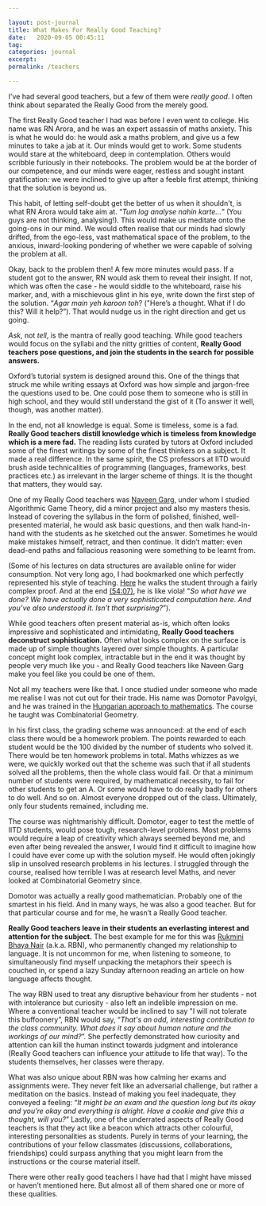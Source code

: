 ```yaml
---

layout: post-journal
title: What Makes For Really Good Teaching?
date:   2020-09-05 00:45:11
tag: 
categories: journal
excerpt: 
permalink: /teachers

---
```


I've had several good teachers, but a few of them were *really good*. I often think about separated the Really Good from the merely good.

The first Really Good teacher I had was before I even went to college. His name was RN Arora, and he was an expert assassin of maths anxiety.  This is what he would do:  he would ask a maths problem, and give us a few minutes to take a jab at it. Our minds would get to work. Some students would stare at the whiteboard, deep in contemplation. Others would scribble furiously in their notebooks. The problem would be at the border of our competence, and our minds were eager, restless and sought instant gratification: we were inclined to give up after a feeble first attempt, thinking that the solution is beyond us.  

This habit, of letting self-doubt get the better of us when it shouldn't, is what RN Arora would take aim at. “*Tum log analyse nahin karte...*” (You guys are not thinking, analysing!). This would make us meditate onto the going-ons in our mind. We would often realise that our minds had slowly drifted, from the ego-less, vast mathematical space of the problem, to the anxious, inward-looking pondering of whether we were capable of solving the problem at all. 

Okay, back to the problem then! A few more minutes would pass.  If a student got to the answer, RN would ask them to reveal their insight. If not, which was often the case - he would siddle to the whiteboard, raise his marker, and, with a mischievous glint in his eye, write down the first step of the solution. “*Agar main yeh karoon toh*? ("Here’s a thought. What if I do this? Will it help?”).  That would nudge us in the right direction and get us going.

*Ask*, not *tell*, is the mantra of really good teaching.   While good teachers would focus on the syllabi and the nitty gritties of content, **Really Good teachers pose questions, and join the students in the search for possible answers.**

Oxford’s tutorial system is designed around this.  One of the things that struck me while writing essays at Oxford was how simple and jargon-free the questions used to be. One could pose them to someone who is still in high school, and they would still understand the gist of it (To answer it well, though, was another matter).

In the end, not all knowledge is equal. Some is timeless, some is a fad.  **Really Good teachers distill knowledge which is timeless from knowledge which is a mere fad.** The reading lists curated by tutors at Oxford included some of the finest writings by some of the finest thinkers on a subject. It made a real difference.  In the same spirit, the CS professors at IITD would brush aside technicalities of programming (languages, frameworks, best practices etc.) as irrelevant in the larger scheme of things. It is the thought that matters, they would say.  

One of my Really Good teachers was [Naveen Garg](https://en.wikipedia.org/wiki/Naveen_Garg?fbclid=IwAR0KYN66YkAPs0w_xFx0KwbbA6uT0EN-RXcDGJ_BjxtDLvk8dqLNZkrCOqc), under whom I studied Algorithmic Game Theory, did a minor project and also my masters thesis.  Instead of covering the syllabus in the form of polished, finished, well-presented material, he would ask basic questions, and then walk hand-in-hand with the students as he sketched out the answer. Sometimes he would make mistakes himself, retract, and then continue. It didn’t matter: even dead-end paths and fallacious reasoning were something to be learnt from. 

(Some of his lectures on data structures are available online for wider consumption. Not very long ago, I had bookmarked one which perfectly represented his style of teaching. [Here](https://www.youtube.com/watch?v=KyMiqaA0ijM&feature=youtu.be&t=1742&fbclid=IwAR0KYN66YkAPs0w_xFx0KwbbA6uT0EN-RXcDGJ_BjxtDLvk8dqLNZkrCOqc) he walks the student through a fairly complex proof. And at the end [(54:07)](https://www.youtube.com/watch?v=KyMiqaA0ijM&feature=youtu.be&t=3243&fbclid=IwAR0KYN66YkAPs0w_xFx0KwbbA6uT0EN-RXcDGJ_BjxtDLvk8dqLNZkrCOqc), he is like viola!  "*So what have we done?  We have actually done a very sophisticated computation here. And you’ve also understood it. Isn’t that surprising?*”).

While good teachers often present material as-is, which often looks impressive and sophisticated and intimidating,  **Really Good teachers deconstruct sophistication.**   Often what looks complex on the surface is made up of simple thoughts layered over simple thoughts. A particular concept might look complex, intractable but in the end it was thought by people very much like you - and Really Good teachers like Naveen Garg make you feel like you could be one of them.

Not all my teachers were like that. I once studied under someone who made me realise I was not cut out for their trade. His name was  Domotor Pavolgyi, and he was trained in the [Hungarian approach to mathematics](https://blogs.ams.org/matheducation/2015/01/10/the-hungarian-approach-and-how-it-fits-the-american-educational-landscape/?fbclid=IwAR0KYN66YkAPs0w_xFx0KwbbA6uT0EN-RXcDGJ_BjxtDLvk8dqLNZkrCOqc). The course he taught was Combinatorial Geometry. 

In his first class, the grading scheme was announced: at the end of each class there would be a homework problem. The points rewarded to each student would be the 100 divided by the number of students who solved it. There would be ten homework problems in total.  Maths whizzes as we were, we quickly worked out that the scheme was such that if all students solved all the problems, then the whole class would fail. Or that a minimum number of students were required, by mathematical necessity, to fail for other students to get an A. Or some would have to do really badly for others to do well. And so on. Almost everyone dropped out of the class. Ultimately, only four students remained, including me. 

The course was nightmarishly difficult.  Domotor, eager to test the mettle of IITD students, would pose tough, research-level problems. Most problems would require a leap of creativity which always seemed beyond me, and even after being revealed the answer, I would find it difficult to imagine how I could have ever come up with the solution myself. He would often jokingly slip in unsolved research problems in his lectures. I struggled through the course,  realised how terrible I was at research level Maths, and never looked at Combinatorial Geometry since.

Domotor was actually a really good mathematician. Probably one of the smartest in his field. And in many ways, he was also a good teacher. But for that particular course and for me, he wasn’t a Really Good teacher.

**Really Good teachers leave in their students an everlasting interest and attention for the subject.**  The best example for me for this was [Rukmini Bhaya Nair](https://en.wikipedia.org/wiki/Rukmini_Bhaya_Nair?fbclid=IwAR0KYN66YkAPs0w_xFx0KwbbA6uT0EN-RXcDGJ_BjxtDLvk8dqLNZkrCOqc) (a.k.a. RBN), who permanently changed my relationship to language.  It is not uncommon for me, when listening to someone, to simultaneously find myself unpacking the metaphors their speech is couched in, or spend a lazy Sunday afternoon reading an article on how language affects thought.

The way RBN used to treat any disruptive behaviour from her students - not with intolerance but curiosity -  also left an indelible impression on me. Where a conventional teacher would be inclined to say "I will not tolerate this buffoonery”,  RBN would say,  “*That's an odd, interesting contribution to the class community. What does it say about human nature and the workings of our mind?*”.  She perfectly demonstrated how curiosity and attention can kill the human instinct towards judgment and intolerance (Really Good teachers can influence your attitude to life that way). To the students themselves, her classes were therapy.   

What was also unique about RBN was how calming her exams and assignments were. They never felt like an adversarial challenge, but rather a meditation on the basics. Instead of making you feel inadequate, they conveyed a feeling: “*It might be an exam and the question long but its okay and you’re okay and everything is alright. Have a cookie and give this a thought, will you?*”
Lastly, one of the underrated aspects of Really Good teachers is that they act like a beacon which attracts other colourful, interesting personalities as students. Purely in terms of your learning, the contributions of your fellow classmates (discussions, collaborations, friendships) could surpass anything that you might learn from the instructions or the course material itself.

There were other really good teachers I have had that I might have missed or haven’t mentioned here. But almost all of them shared one or more of these qualities.
